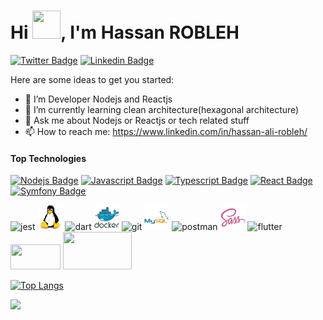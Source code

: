<h1>Hi <img src="https://github.com/mitul3737/mitul3737/blob/main/Wave.gif" height="45px" width="45px">, I'm Hassan ROBLEH</h1>

[![Twitter Badge](https://img.shields.io/badge/-@HAliRobleh-1ca0f2?style=flat&labelColor=1ca0f1&logo=twitter&logoColor=white&link=https://twitter.com/HAliRobleh)](https://twitter.com/HAliRobleh) [![Linkedin Badge](https://img.shields.io/badge/-Hassan-0e76a8?style=flat&labelColor=0e76a8&logo=linkedin&logoColor=white)](https://www.linkedin.com/in/hassan-ali-robleh/) 

<!--
- 👯 I’m looking to collaborate on ...
- 🤔 I’m looking for help with ...
- 😄 Pronouns: ...
- ⚡ Fun fact: ...
-->

Here are some ideas to get you started:

- 🔭 I’m Developer Nodejs and Reactjs
- 🌱 I’m currently learning clean architecture(hexagonal architecture) 
- 💬 Ask me about Nodejs or Reactjs or tech related stuff 
- 📫 How to reach me: https://www.linkedin.com/in/hassan-ali-robleh/

#### Top Technologies

<!-- TODO: Make technologies links takes you to repositories -->

[![Nodejs Badge](https://img.shields.io/badge/-Node.js-3C873A?style=for-the-badge&labelColor=black&logo=node.js&logoColor=3C873A)](#)
[![Javascript Badge](https://img.shields.io/badge/-Javascript-F0DB4F?style=for-the-badge&labelColor=black&logo=javascript&logoColor=F0DB4F)](#) 
[![Typescript Badge](https://img.shields.io/badge/-Typescript-007acc?style=for-the-badge&labelColor=black&logo=typescript&logoColor=007acc)](#)
[![React Badge](https://img.shields.io/badge/-React-61DBFB?style=for-the-badge&labelColor=black&logo=react&logoColor=61DBFB)](#)
[![Symfony Badge](https://img.shields.io/badge/-Symfony-black?style=for-the-badge&labelColor=black&logo=symfony&logoColor=white)](#)


<img src="https://www.vectorlogo.zone/logos/jestjsio/jestjsio-icon.svg" alt="jest" width="40" height="40"/>     <img src="https://raw.githubusercontent.com/devicons/devicon/master/icons/linux/linux-original.svg" alt="linux" width="40" height="40"/>     <img src="https://www.vectorlogo.zone/logos/dartlang/dartlang-icon.svg" alt="dart" width="40" height="40"/>     <img src="https://raw.githubusercontent.com/devicons/devicon/master/icons/docker/docker-original-wordmark.svg" alt="docker" width="40" height="40"/>     <img src="https://www.vectorlogo.zone/logos/git-scm/git-scm-icon.svg" alt="git" width="40" height="40"/>     <img src="https://raw.githubusercontent.com/devicons/devicon/master/icons/mysql/mysql-original-wordmark.svg" alt="mysql" width="40" height="40"/>     <img src="https://www.vectorlogo.zone/logos/getpostman/getpostman-icon.svg" alt="postman" width="40" height="40"/>     <img src="https://raw.githubusercontent.com/devicons/devicon/master/icons/sass/sass-original.svg" alt="sass" width="40" height="40"/>      <img src="https://www.vectorlogo.zone/logos/flutterio/flutterio-icon.svg" alt="flutter" width="40" height="40"/> <img src="https://user-images.githubusercontent.com/43074465/130150951-6bd55d5c-141f-4c88-98f5-4327567328e9.png" width="80" height="40"/>
<img src="https://user-images.githubusercontent.com/43074465/138559209-b0235367-71bf-424e-8b83-c959f93d20a1.png" width="110" height="60" />


[![Top Langs](https://github-readme-stats.vercel.app/api/top-langs/?username=CDjepeno&theme=gotham&layout=compact)](https://github.com/anuraghazra/github-readme-stats)


<img src="https://github.com/amandewatnitrr/amandewatnitrr/blob/main/header_.png">



